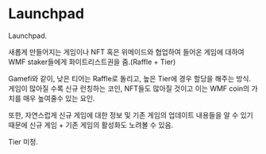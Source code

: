 # Launchpad

Launchpad.

새롭게 만들어지는 게임이나 NFT 혹은 위메이드와 협업하여 들어온 게임에 대하여 WMF staker들에게 화이트리스트권을 줌.(Raffle + Tier)

Gamefi와 같이, 낮은 티어는 Raffle로 돌리고, 높은 Tier에 경우 할당을 해주는 방식. 게임이 많아질 수록 신규 런칭하는 코인, NFT들도 많아질 것이고 이는 WMF coin의 가치를 매우 높여줄수 있는 요인.

또한, 자연스럽게 신규 게임에 대한 정보 및 기존 게임의 업데이트 내용들을 알 수 있기 때문에 신규 게임 + 기존 게임의 활성화도 노려볼 수 있음.

Tier 미정.
